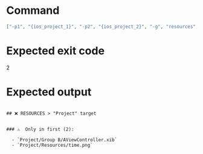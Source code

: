 # Command
```json
["-p1", "{ios_project_1}", "-p2", "{ios_project_2}", "-g", "resources", "-t", "Project", "-f", "markdown", "-v"]
```

# Expected exit code
2

# Expected output
```

## ❌ RESOURCES > "Project" target


### ⚠️  Only in first (2):

  - `Project/Group B/AViewController.xib`
  - `Project/Resources/time.png`




```
